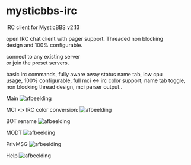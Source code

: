 # mysticbbs-irc
IRC client for MysticBBS v2.13

open IRC chat client with pager 
support. Threaded non blocking  
design and 100% configurable.   

connect to any existing server  
or join the preset servers.     

basic irc commands, fully aware 
away status name tab, low cpu   
usage, 100% configurable, full 
mci <-> irc color support, name 
tab toggle, non blocking thread 
design, mci parser output..     

Main
![afbeelding](https://user-images.githubusercontent.com/472432/149822957-6bbaf478-1ab1-4e36-bef1-ef1ec1af4a22.png)

MCI <> IRC color conversion:
![afbeelding](https://user-images.githubusercontent.com/472432/149822975-af312acf-9040-44e5-9b9a-70901912b213.png)

BOT rename
![afbeelding](https://user-images.githubusercontent.com/472432/149823015-c3ac4d38-380b-437c-93da-037abcbe2bb7.png)

MODT
![afbeelding](https://user-images.githubusercontent.com/472432/149823047-5c725d7b-a93b-495e-bed7-8899cef64337.png)

PrivMSG
![afbeelding](https://user-images.githubusercontent.com/472432/149823059-fcb4e8d6-23d3-435c-b324-ac6df240fd4a.png)

Help
![afbeelding](https://user-images.githubusercontent.com/472432/149824285-dbbb3018-fc1f-496c-9b8f-77865cb06280.png)

